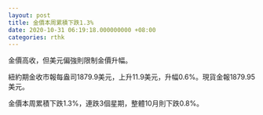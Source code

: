 ```yaml
---
layout: post
title: 金價本周累積下跌1.3%
date: 2020-10-31 06:19:18.000000000 +08:00
categories: rthk
---
```


金價高收，但美元偏強則限制金價升幅。

紐約期金收市報每盎司1879.9美元，上升11.9美元，升幅0.6%。現貨金報1879.95美元。

金價本周累積下跌1.3%，連跌3個星期，整體10月則下跌0.8%。
